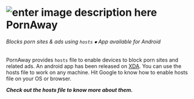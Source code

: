 # ![enter image description here](https://s14.postimg.org/un3rkzxch/cat_32x.png "pornaway-icon") PornAway
###### Blocks porn sites & ads using `hosts` ⦁ App available for Android

PornAway provides `hosts` file to enable devices to block porn sites and related ads. An android app has been released on [XDA](https://forum.xda-developers.com/android/apps-games/root-pornaway-block-porn-sites-t3460036). You can use the hosts file to work on any machine. Hit Google to know how to enable hosts file on your OS or browser.



***Check out the hosts file to know more about them.*** 
